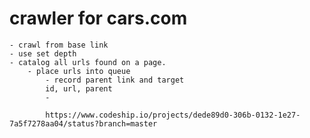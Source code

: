 # crawler for cars.com
	- crawl from base link
	- use set depth
	- catalog all urls found on a page.
		- place urls into queue
			- record parent link and target
			id, url, parent
            - 

            https://www.codeship.io/projects/dede89d0-306b-0132-1e27-7a5f7278aa04/status?branch=master
